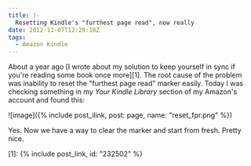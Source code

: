 ```yaml
---
title: |-
  Resetting Kindle's "furthest page read", now really
date: 2012-11-07T12:29:18Z
tags:
  - Amazon Kindle
---
```

About a year ago [I wrote about my solution to keep yourself in sync if you're reading some book once more][1]. The root cause of the problem was inability to reset the "furthest page read" marker easily. Today I was checking something in my _Your Kindle Library_ section of my Amazon's account and found this:

![image]({% include post_ilink, post: page, name: "reset_fpr.png" %})

Yes. Now we have a way to clear the marker and start from fresh. Pretty nice.

[1]: {% include post_link, id: "232502" %}